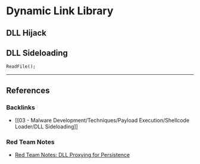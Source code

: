 # Dynamic Link Library

## DLL Hijack

## DLL Sideloading

```
ReadFile();
```

---
## References

### Backlinks

- [[03 - Malware Development/Techniques/Payload Execution/Shellcode Loader/DLL Sideloading]]

### Red Team Notes

- [Red Team Notes: DLL Proxying for Persistence](https://www.ired.team/offensive-security/persistence/dll-proxying-for-persistence)